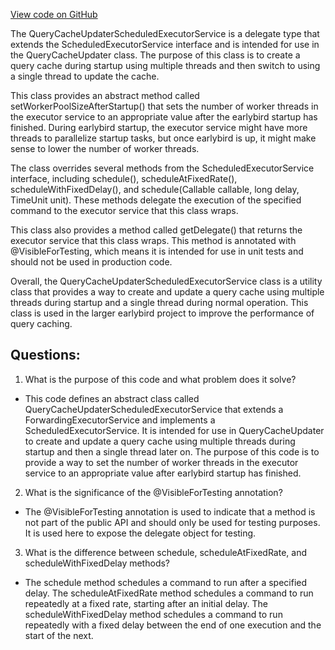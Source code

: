 [View code on GitHub](https://github.com/misbahsy/the-algorithm/src/java/com/twitter/search/earlybird/factory/QueryCacheUpdaterScheduledExecutorService.java)

The QueryCacheUpdaterScheduledExecutorService is a delegate type that extends the ScheduledExecutorService interface and is intended for use in the QueryCacheUpdater class. The purpose of this class is to create a query cache during startup using multiple threads and then switch to using a single thread to update the cache. 

This class provides an abstract method called setWorkerPoolSizeAfterStartup() that sets the number of worker threads in the executor service to an appropriate value after the earlybird startup has finished. During earlybird startup, the executor service might have more threads to parallelize startup tasks, but once earlybird is up, it might make sense to lower the number of worker threads. 

The class overrides several methods from the ScheduledExecutorService interface, including schedule(), scheduleAtFixedRate(), scheduleWithFixedDelay(), and schedule(Callable<V> callable, long delay, TimeUnit unit). These methods delegate the execution of the specified command to the executor service that this class wraps. 

This class also provides a method called getDelegate() that returns the executor service that this class wraps. This method is annotated with @VisibleForTesting, which means it is intended for use in unit tests and should not be used in production code. 

Overall, the QueryCacheUpdaterScheduledExecutorService class is a utility class that provides a way to create and update a query cache using multiple threads during startup and a single thread during normal operation. This class is used in the larger earlybird project to improve the performance of query caching.
## Questions: 
 1. What is the purpose of this code and what problem does it solve?
- This code defines an abstract class called QueryCacheUpdaterScheduledExecutorService that extends a ForwardingExecutorService and implements a ScheduledExecutorService. It is intended for use in QueryCacheUpdater to create and update a query cache using multiple threads during startup and then a single thread later on. The purpose of this code is to provide a way to set the number of worker threads in the executor service to an appropriate value after earlybird startup has finished.

2. What is the significance of the @VisibleForTesting annotation?
- The @VisibleForTesting annotation is used to indicate that a method is not part of the public API and should only be used for testing purposes. It is used here to expose the delegate object for testing.

3. What is the difference between schedule, scheduleAtFixedRate, and scheduleWithFixedDelay methods?
- The schedule method schedules a command to run after a specified delay. The scheduleAtFixedRate method schedules a command to run repeatedly at a fixed rate, starting after an initial delay. The scheduleWithFixedDelay method schedules a command to run repeatedly with a fixed delay between the end of one execution and the start of the next.